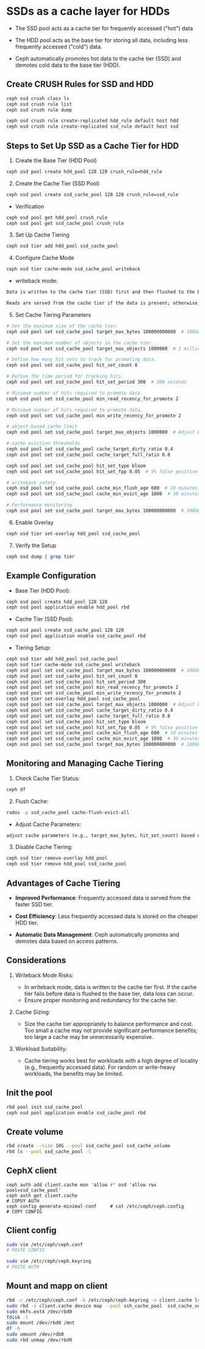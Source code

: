 # SSDs as a cache layer for HDDs

- The SSD pool acts as a cache tier for frequently accessed ("hot") data
- The HDD pool acts as the base tier for storing all data, including less frequently accessed ("cold") data.

- Ceph automatically promotes hot data to the cache tier (SSD) and demotes cold data to the base tier (HDD).

## Create CRUSH Rules for SSD and HDD
```sh
ceph osd crush class ls
ceph osd crush rule list
ceph osd crush rule dump

ceph osd crush rule create-replicated hdd_rule default host hdd
ceph osd crush rule create-replicated ssd_rule default host ssd
```

## Steps to Set Up SSD as a Cache Tier for HDD

1. Create the Base Tier (HDD Pool)

```sh
ceph osd pool create hdd_pool 128 128 crush_rule=hdd_rule
```

2. Create the Cache Tier (SSD Pool)
```sh
ceph osd pool create ssd_cache_pool 128 128 crush_rule=ssd_rule
```
- Verification
```sh
ceph osd pool get hdd_pool crush_rule
ceph osd pool get ssd_cache_pool crush_rule
```
3. Set Up Cache Tiering
```sh
ceph osd tier add hdd_pool ssd_cache_pool
```

4. Configure Cache Mode
```sh
ceph osd tier cache-mode ssd_cache_pool writeback
```

- writeback mode:

```txt
Data is written to the cache tier (SSD) first and then flushed to the base tier (HDD) later.

Reads are served from the cache tier if the data is present; otherwise, data is read from the base tier and promoted to the cache tier.
```

5. Set Cache Tiering Parameters

```sh
# Set the maximum size of the cache tier.
ceph osd pool set ssd_cache_pool target_max_bytes 100000000000  # 100GB

# Set the maximum number of objects in the cache tier.
ceph osd pool set ssd_cache_pool target_max_objects 1000000  # 1 million objects

# Define how many hit sets to track for promoting data.
ceph osd pool set ssd_cache_pool hit_set_count 8

# Define the time period for tracking hits.
ceph osd pool set ssd_cache_pool hit_set_period 300  # 300 seconds

# Minimum number of hits required to promote data.
ceph osd pool set ssd_cache_pool min_read_recency_for_promote 2

# Minimum number of hits required to promote data.
ceph osd pool set ssd_cache_pool min_write_recency_for_promote 2

# object-based cache limit
ceph osd pool set ssd_cache_pool target_max_objects 1000000  # Adjust based on expected object size

# cache eviction thresholds
ceph osd pool set ssd_cache_pool cache_target_dirty_ratio 0.4
ceph osd pool set ssd_cache_pool cache_target_full_ratio 0.8

ceph osd pool set ssd_cache_pool hit_set_type bloom
ceph osd pool set ssd_cache_pool hit_set_fpp 0.05  # 5% false positive rate

# writeback safety
ceph osd pool set ssd_cache_pool cache_min_flush_age 600  # 10 minutes
ceph osd pool set ssd_cache_pool cache_min_evict_age 1800  # 30 minutes

# Performance monitoring
ceph osd pool set ssd_cache_pool target_max_bytes 100000000000  # 100GB

```

6. Enable Overlay
```sh
ceph osd tier set-overlay hdd_pool ssd_cache_pool
```

7. Verify the Setup
```sh
ceph osd dump | grep tier
```

## Example Configuration

- Base Tier (HDD Pool):
```sh
ceph osd pool create hdd_pool 128 128
ceph osd pool application enable hdd_pool rbd
```

- Cache Tier (SSD Pool):
```sh
ceph osd pool create ssd_cache_pool 128 128
ceph osd pool application enable ssd_cache_pool rbd
```

- Tiering Setup:
```sh
ceph osd tier add hdd_pool ssd_cache_pool
ceph osd tier cache-mode ssd_cache_pool writeback
ceph osd pool set ssd_cache_pool target_max_bytes 100000000000  # 100GB
ceph osd pool set ssd_cache_pool hit_set_count 8
ceph osd pool set ssd_cache_pool hit_set_period 300
ceph osd pool set ssd_cache_pool min_read_recency_for_promote 2
ceph osd pool set ssd_cache_pool min_write_recency_for_promote 2
ceph osd tier set-overlay hdd_pool ssd_cache_pool
ceph osd pool set ssd_cache_pool target_max_objects 1000000  # Adjust based on expected object size
ceph osd pool set ssd_cache_pool cache_target_dirty_ratio 0.4
ceph osd pool set ssd_cache_pool cache_target_full_ratio 0.8
ceph osd pool set ssd_cache_pool hit_set_type bloom
ceph osd pool set ssd_cache_pool hit_set_fpp 0.05  # 5% false positive rate
ceph osd pool set ssd_cache_pool cache_min_flush_age 600  # 10 minutes
ceph osd pool set ssd_cache_pool cache_min_evict_age 1800  # 30 minutes
ceph osd pool set ssd_cache_pool target_max_bytes 100000000000  # 100GB
```

## Monitoring and Managing Cache Tiering

1. Check Cache Tier Status:
```sh
ceph df
```

2. Flush Cache:
```sh
rados -p ssd_cache_pool cache-flush-evict-all
```

- Adjust Cache Parameters:

```txt
adjust cache parameters (e.g., target_max_bytes, hit_set_count) based on your workload and performance requirements.
```

3. Disable Cache Tiering:

```sh
ceph osd tier remove-overlay hdd_pool
ceph osd tier remove hdd_pool ssd_cache_pool
```

## Advantages of Cache Tiering


- **Improved Performance**: Frequently accessed data is served from the faster SSD tier.

- **Cost Efficiency**: Less frequently accessed data is stored on the cheaper HDD tier.

- **Automatic Data Management**: Ceph automatically promotes and demotes data based on access patterns.


## Considerations

1. Writeback Mode Risks:
    - In writeback mode, data is written to the cache tier first. If the cache tier fails before data is flushed to the base tier, data loss can occur.
    - Ensure proper monitoring and redundancy for the cache tier.

2. Cache Sizing:
    - Size the cache tier appropriately to balance performance and cost. Too small a cache may not provide significant performance benefits; too large a cache may be unnecessarily expensive.

3. Workload Suitability:
    - Cache tiering works best for workloads with a high degree of locality (e.g., frequently accessed data). For random or write-heavy workloads, the benefits may be limited.

## Init the pool
```sh
rbd pool init ssd_cache_pool
ceph osd pool application enable ssd_cache_pool rbd
```

## Create volume
```sh
rbd create --size 10G --pool ssd_cache_pool ssd_cache_volume
rbd ls --pool ssd_cache_pool -l
```

## CephX client
```
ceph auth add client.cache mon 'allow r' osd 'allow rwx pool=ssd_cache_pool'
ceph auth get client.cache
# COPUY AUTH
ceph config generate-minimal-conf     # cat /etc/ceph/ceph.config
# COPY CONFIG
```

## Client config
```sh
sudo vim /etc/ceph/ceph.conf
# PASTE CONFIG

sudo vim /etc/ceph/ceph.keyring
# PASTE AUTH
```

## Mount and mapp on client
```sh
rbd -c /etc/ceph/ceph.conf -k /etc/ceph/ceph.keyring -n client.cache ls pool --pool ssh_cache_pool -l
sudo rbd -n client.cache device map --pool ssh_cache_pool  ssd_cache_volume
sudo mkfs.ext4 /dev/rbd0
fdisk -l
sudo mount /dev/rbd0 /mnt 
df -h
sudo umount /dev/rdb0
sudo rbd unmap /dev/rbd0
```
